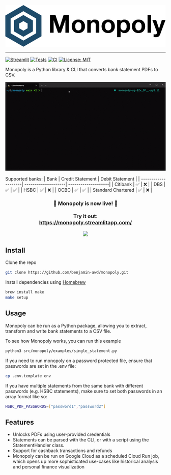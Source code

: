 ![](https://raw.githubusercontent.com/benjamin-awd/monopoly/main/docs/logo.svg)

-----------------
[![Streamlit](https://static.streamlit.io/badges/streamlit_badge_black_white.svg)](https://monopoly.streamlit.app)
[![Tests](https://github.com/benjamin-awd/monopoly/actions/workflows/tests.yaml/badge.svg?branch=main&event=push)](https://github.com/benjamin-awd/monopoly/actions/workflows/tests.yaml)
[![CI](https://github.com/benjamin-awd/monopoly/actions/workflows/ci.yaml/badge.svg?branch=main&event=push)](https://github.com/benjamin-awd/monopoly/actions/workflows/ci.yaml)
[![License: MIT](https://img.shields.io/badge/License-MIT-yellow.svg)](https://opensource.org/licenses/MIT)

Monopoly is a Python library & CLI that converts bank statement PDFs to CSV.

![](https://raw.githubusercontent.com/benjamin-awd/monopoly/main/docs/monopoly.gif)

Supported banks:
| Bank                | Credit Statement    | Debit Statement     |
| --------------------| --------------------| --------------------|
| Citibank            | :white_check_mark:  | :x:                 |
| DBS                 | :white_check_mark:  | :white_check_mark:  |
| HSBC                | :white_check_mark:  | :x:                 |
| OCBC                | :white_check_mark:  | :white_check_mark:  |
| Standard Chartered  | :white_check_mark:  | :x:                 |

<h3 align="center">
    🎉 Monopoly is now live! 🎉
    <br><br>
    Try it out: <br>
    <a href="https://monopoly.streamlitapp.com/">https://monopoly.streamlitapp.com/</a>
</h3>

<p align="center">
    <img src="https://raw.githubusercontent.com/benjamin-awd/monopoly/main/docs/streamlit_demo.gif" width=800>
</p>

## Install
Clone the repo
```bash
git clone https://github.com/benjamin-awd/monopoly.git
```

Install dependencies using [Homebrew](https://brew.sh/)
```bash
brew install make
make setup
```

## Usage
Monopoly can be run as a Python package, allowing you to extract, transform and write bank statements to a CSV file.

To see how Monopoly works, you can run this example
```bash
python3 src/monopoly/examples/single_statement.py
```

If you need to run monopoly on a password protected file, ensure that passwords are set in the .env file:
```sh
cp .env.template env
```

If you have multiple statements from the same bank with different passwords (e.g. HSBC statements), make sure to set both passwords in an array format like so:
```sh
HSBC_PDF_PASSWORDS=["password1","password2"]
```

## Features
- Unlocks PDFs using user-provided credentials
- Statements can be parsed with the CLI, or with a script using the StatementHandler class.
- Support for cashback transactions and refunds
- Monopoly can be run on Google Cloud as a scheduled Cloud Run job, which opens up more sophisticated use-cases like historical analysis and personal finance visualization
